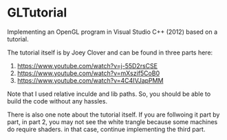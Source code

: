 # GLTutorial
Implementing an OpenGL program in Visual Studio C++ (2012) based on a tutorial.

The tutorial itself is by Joey Clover and can be found in three parts here:
1. https://www.youtube.com/watch?v=j-55D2rsCSE
2. https://www.youtube.com/watch?v=mXszif5CoB0
3. https://www.youtube.com/watch?v=4C4IVJapPMM

Note that I used relative inculde and lib paths. So, you should be able to build the code without any hassles. 

There is also one note about the tutorial itself. If you are follwoing it part by part, in part 2, you may not see the white trangle because some machines do require shaders. in that case, continue implementing the third part.
